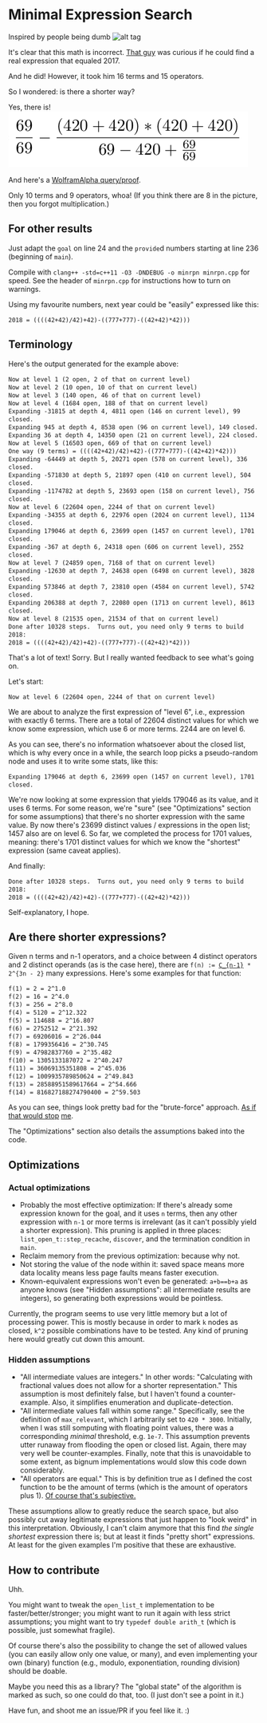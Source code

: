 # Minimal Expression Search
Inspired by people being dumb
![alt tag](imageForReadme/2017Lit.jpg)

It's clear that this math is incorrect. [That
guy](https://github.com/SandSnip3r/RandomPostfixEquation) was curious
if he could find a real expression that equaled 2017.

And he did!  However, it took him 16 terms and 15 operators.

So I wondered: is there a shorter way?

Yes, there is!
![alt tag](res/2017IsActuallyGonnaBeLit.png)

And here's a [WolframAlpha query/proof](https://www.wolframalpha.com/input/?i=\frac{69}{69}+-+\frac{%28420%2B420%29*%28420%2B420%29}{69-420%2B\frac{69}{69}}).

Only 10 terms and 9 operators, whoa! (If you think there are 8 in the picture, then you forgot multiplication.)

## For other results

Just adapt the `goal` on line 24 and the `provide`d numbers starting at line 236 (beginning of `main`).

Compile with `clang++ -std=c++11 -O3 -DNDEBUG -o minrpn minrpn.cpp` for speed.
See the header of `minrpn.cpp` for instructions how to turn on warnings.

Using my favourite numbers, next year could be "easily" expressed like this:
```
2018 = ((((42+42)/42)+42)-((777+777)-((42+42)*42)))
```

## Terminology

Here's the output generated for the example above:
```
Now at level 1 (2 open, 2 of that on current level)
Now at level 2 (10 open, 10 of that on current level)
Now at level 3 (140 open, 46 of that on current level)
Now at level 4 (1684 open, 188 of that on current level)
Expanding -31815 at depth 4, 4811 open (146 on current level), 99 closed.
Expanding 945 at depth 4, 8538 open (96 on current level), 149 closed.
Expanding 36 at depth 4, 14350 open (21 on current level), 224 closed.
Now at level 5 (16503 open, 669 of that on current level)
One way (9 terms) = ((((42+42)/42)+42)-((777+777)-((42+42)*42)))
Expanding -64449 at depth 5, 20271 open (578 on current level), 336 closed.
Expanding -571830 at depth 5, 21897 open (410 on current level), 504 closed.
Expanding -1174782 at depth 5, 23693 open (158 on current level), 756 closed.
Now at level 6 (22604 open, 2244 of that on current level)
Expanding -34355 at depth 6, 22976 open (2024 on current level), 1134 closed.
Expanding 179046 at depth 6, 23699 open (1457 on current level), 1701 closed.
Expanding -367 at depth 6, 24318 open (606 on current level), 2552 closed.
Now at level 7 (24859 open, 7168 of that on current level)
Expanding -12630 at depth 7, 24638 open (6498 on current level), 3828 closed.
Expanding 573846 at depth 7, 23810 open (4584 on current level), 5742 closed.
Expanding 206388 at depth 7, 22080 open (1713 on current level), 8613 closed.
Now at level 8 (21535 open, 21534 of that on current level)
Done after 10328 steps.  Turns out, you need only 9 terms to build 2018:
2018 = ((((42+42)/42)+42)-((777+777)-((42+42)*42)))
```

That's a lot of text!  Sorry.  But I really wanted feedback to see what's going on.

Let's start:
```
Now at level 6 (22604 open, 2244 of that on current level)
```
We are about to analyze the first expression of "level 6", i.e., expression with exactly 6 terms.
There are a total of 22604 distinct values for which we know some expression, which use 6 or more terms.
2244 are on level 6.

As you can see, there's no information whatsoever about the closed list, which is why every once in a while,
the search loop picks a pseudo-random node and uses it to write some stats, like this:
```
Expanding 179046 at depth 6, 23699 open (1457 on current level), 1701 closed.
```
We're now looking at some expression that yields 179046 as its value, and it uses 6 terms.
For some reason, we're "sure" (see "Optimizations" section for some assumptions)
that there's no shorter expression with the same value.
By now there's 23699 distinct values / expressions in the open list; 1457 also are on level 6.
So far, we completed the process for 1701 values, meaning:
there's 1701 distinct values for which we know the "shortest" expression (same caveat applies).

And finally:
```
Done after 10328 steps.  Turns out, you need only 9 terms to build 2018:
2018 = ((((42+42)/42)+42)-((777+777)-((42+42)*42)))
```

Self-explanatory, I hope.

## Are there shorter expressions?

Given n terms and n-1 operators, and a choice between 4 distinct operators
and 2 distinct operands (as is the case here), there are `f(n) := `[`C_{n-1}`](https://en.wikipedia.org/wiki/Catalan_number)` * 2^{3n - 2}` many expressions.  Here's some examples for that function:

```
f(1) = 2 = 2^1.0
f(2) = 16 = 2^4.0
f(3) = 256 = 2^8.0
f(4) = 5120 = 2^12.322
f(5) = 114688 = 2^16.807
f(6) = 2752512 = 2^21.392
f(7) = 69206016 = 2^26.044
f(8) = 1799356416 = 2^30.745
f(9) = 47982837760 = 2^35.482
f(10) = 1305133187072 = 2^40.247
f(11) = 36069135351808 = 2^45.036
f(12) = 1009935789850624 = 2^49.843
f(13) = 28588951589617664 = 2^54.666
f(14) = 816827188274790400 = 2^59.503
```

As you can see, things look pretty bad for the "brute-force" approach.
[As if that would stop](https://github.com/BenWiederhake/MetaContFn) [me](https://github.com/BenWiederhake/cole-vishkin).

The "Optimizations" section also details the assumptions baked into the code.

## Optimizations

### Actual optimizations

- Probably the most effective optimization:
  If there's already some expression known for the goal, and it uses `n` terms,
  then any other expression with `n-1` or more terms is irrelevant (as it can't
  possibly yield a shorter expression).
  This pruning is applied in three places:
  `list_open_t::step_recache`, `discover`, and the termination condition in `main`.
- Reclaim memory from the previous optimization: because why not.
- Not storing the value of the node within it: saved space means more data
  locality means less page faults means faster execution.
- Known-equivalent expressions won't even be generated: `a+b==b+a` as anyone
  knows (see "Hidden assumptions": all intermediate results are integers),
  so generating both expressions would be pointless.

Currently, the program seems to use very little memory but a lot of processing power.
This is mostly because in order to mark `k` nodes as closed,
`k^2` possible combinations have to be tested.
Any kind of pruning here would greatly cut down this amount.

### Hidden assumptions

- "All intermediate values are integers."  In other words:
  "Calculating with fractional values does not allow for a shorter representation."
  This assumption is most definitely false, but I haven't found a counter-example.
  Also, it simplifies enumeration and duplicate-detection.
- "All intermediate values fall within some range."
  Specifically, see the definition of `max_relevant`, which I arbitrarily set to
  `420 * 3000`.  Initially, when I was still somputing with floating point values,
  there was a corresponding *minimal* threshold, e.g. `1e-7`.
  This assumption prevents utter runaway from flooding the open or closed list.
  Again, there may very well be counter-examples.
  Finally, note that this is unavoidable to some extent, as bignum implementations
  would slow this code down considerably.
- "All operators are equal."  This is by definition true as I defined the cost
  function to be the amount of terms (which is the amount of operators plus 1).
  [Of course that's subjective.](https://www.reddit.com/r/ProgrammerHumor/comments/5lp43c/2017_will_be_lit_random_postfix_equations/)

These assumptions allow to greatly reduce the search space, but also possibly
cut away legitimate expressions that just happen to "look weird" in this interpretation.
Obviously, I can't claim anymore that this find *the single shortest* expression there is;
but at least it finds "pretty short" expressions.  At least for the given examples I'm
positive that these are exhaustive.

## How to contribute

Uhh.

You might want to tweak the `open_list_t` implementation to be faster/better/stronger;
you might want to run it again with less strict assumptions; you might want to try
`typedef double arith_t` (which is possible, just somewhat fragile).

Of course there's also the possibility to change the set of allowed values
(you can easily allow only one value, or many), and even implementing your
own (binary) function (e.g., modulo, exponentiation, rounding division)
should be doable.

Maybe you need this as a library?  The "global state" of the algorithm is marked
as such, so one could do that, too.  (I just don't see a point in it.)

Have fun, and shoot me an issue/PR if you feel like it. :)
